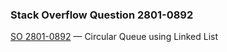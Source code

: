 ### Stack Overflow Question 2801-0892

[SO 2801-0892](http://stackoverflow.com/q/28010892) &mdash;
Circular Queue using Linked List
